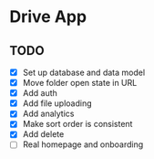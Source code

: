 # Drive App

## TODO

- [x] Set up database and data model
- [x] Move folder open state in URL
- [x] Add auth
- [x] Add file uploading
- [x] Add analytics
- [x] Make sort order is consistent
- [x] Add delete
- [ ] Real homepage and onboarding
